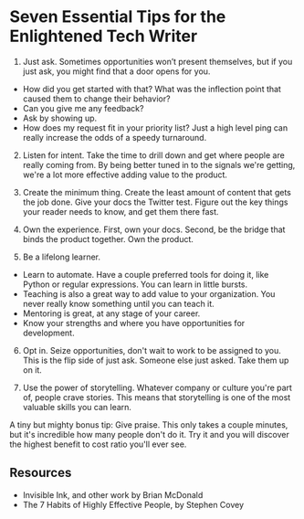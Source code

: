 # Seven Essential Tips for the Enlightened Tech Writer

1. Just ask. Sometimes opportunities won’t present themselves, but if you just ask, you might find that a door opens for you.

* How did you get started with that? What was the inflection point that caused them to change their behavior?
* Can you give me any feedback?
* Ask by showing up.
* How does my request fit in your priority list? Just a high level ping can really increase the odds of a speedy turnaround.

2. Listen for intent. Take the time to drill down and get where people are really coming from. By being better tuned in to the signals we're getting, we're a lot more effective adding value to the product.

3. Create the minimum thing. Create the least amount of content that gets the job done. Give your docs the Twitter test. Figure out the key things your reader needs to know, and get them there fast.

4. Own the experience. First, own your docs. Second, be the bridge that binds the product together. Own the product.

5. Be a lifelong learner.

* Learn to automate. Have a couple preferred tools for doing it, like Python or regular expressions. You can learn in little bursts.
* Teaching is also a great way to add value to your organization. You never really know something until you can teach it.
* Mentoring is great, at any stage of your career.
* Know your strengths and where you have opportunities for development.

6. Opt in. Seize opportunities, don't wait to work to be assigned to you. This is the flip side of just ask. Someone else just asked. Take them up on it.

7. Use the power of storytelling. Whatever company or culture you're part of, people crave stories. This means that storytelling is one of the most valuable skills you can learn.
 
A tiny but mighty bonus tip: Give praise. This only takes a couple minutes, but it's incredible how many people don't do it. Try it and you will discover the highest benefit to cost ratio you'll ever see.

## Resources

* Invisible Ink, and other work by Brian McDonald
* The 7 Habits of Highly Effective People, by Stephen Covey
